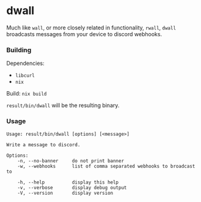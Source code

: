 # dwall

Much like `wall`, or more closely related in functionality, `rwall`, `dwall` broadcasts messages from your device to discord webhooks.

### Building

Dependencies:
- `libcurl`
- `nix`

Build: `nix build`

`result/bin/dwall` will be the resulting binary.

### Usage

```
Usage: result/bin/dwall [options] [<message>]

Write a message to discord.

Options:
    -n, --no-banner     do not print banner
    -w, --webhooks      list of comma separated webhooks to broadcast to

    -h, --help          display this help
    -v, --verbose       display debug output
    -V, --version       display version
```
